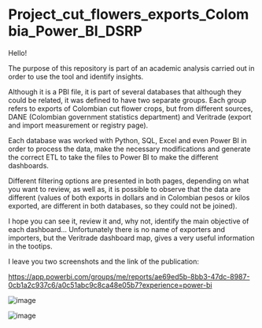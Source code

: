 # Project_cut_flowers_exports_Colombia_Power_BI_DSRP
Hello!

The purpose of this repository is part of an academic analysis carried out in order to use the tool and identify insights.

Although it is a PBI file, it is part of several databases that although they could be related, it was defined to have two separate groups.
Each group refers to exports of Colombian cut flower crops, but from different sources, DANE (Colombian government statistics department) and Veritrade (export and import measurement or registry page).

Each database was worked with Python, SQL, Excel and even Power BI in order to process the data, make the necessary modifications and generate the correct ETL to take the files to Power BI to make the different dashboards.

Different filtering options are presented in both pages, depending on what you want to review, as well as, it is possible to observe that the data are different (values of both exports in dollars and in Colombian pesos or kilos exported, are different in both databases, so they could not be joined).

I hope you can see it, review it and, why not, identify the main objective of each dashboard... Unfortunately there is no name of exporters and importers, but the Veritrade dashboard map, gives a very useful information in the tootips.

I leave you two screenshots and the link of the publication:

[https://app.powerbi.com/groups/me/reports/ae69ed5b-8bb3-47dc-8987-0cb1a2c937c6/a0c51abc9c8ca48e05b7?experience=power-bi
](https://app.powerbi.com/groups/me/reports/ae69ed5b-8bb3-47dc-8987-0cb1a2c937c6?pbi_source=desktop)


![image](https://github.com/user-attachments/assets/4cfe1071-566c-4fcf-8ee8-b569b41ce88a)



![image](https://github.com/user-attachments/assets/0cb13481-f4e2-4690-8972-06bd68511fc0)


